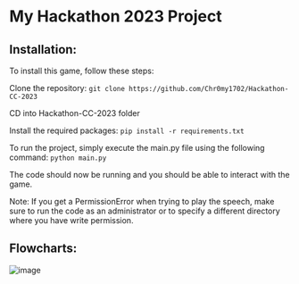 # My Hackathon 2023 Project


## Installation:
To install this game, follow these steps:

Clone the repository: ```git clone https://github.com/Chr0my1702/Hackathon-CC-2023```

CD into Hackathon-CC-2023 folder

Install the required packages: ```pip install -r requirements.txt```

To run the project, simply execute the main.py file using the following command: `python main.py`

The code should now be running and you should be able to interact with the game.

Note: If you get a PermissionError when trying to play the speech, make sure to run the code as an administrator or to specify a different directory where you have write permission.




## Flowcharts:
![image](https://user-images.githubusercontent.com/49107678/218781097-42a8888c-3f42-498f-bafe-3e949a299b24.png)

